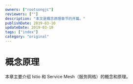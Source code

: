 ```yaml
---
owners: ["rootsongjc"]
reviewers: [""]
description: "本文是概念原理章节的开篇。"
publishDate: 2019-03-10
updateDate: 2019-03-10
tags: ["index"]
category: "original"
---
```


# 概念原理

本章主要介绍 Istio 和 Service Mesh（服务网格）的概念和原理。